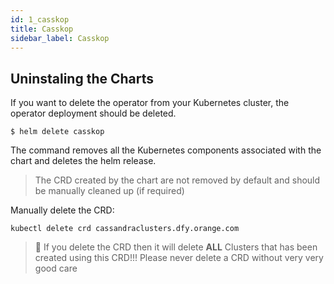 ```yaml
---
id: 1_casskop
title: Casskop
sidebar_label: Casskop
---
```


## Uninstaling the Charts

If you want to delete the operator from your Kubernetes cluster, the operator deployment 
should be deleted.

```
$ helm delete casskop
```
The command removes all the Kubernetes components associated with the chart and deletes the helm release.

> The CRD created by the chart are not removed by default and should be manually cleaned up (if required)

Manually delete the CRD:
```
kubectl delete crd cassandraclusters.dfy.orange.com
```

> :triangular_flag_on_post: If you delete the CRD then it will delete **ALL** Clusters that has been created using this CRD!!!
> Please never delete a CRD without very very good care